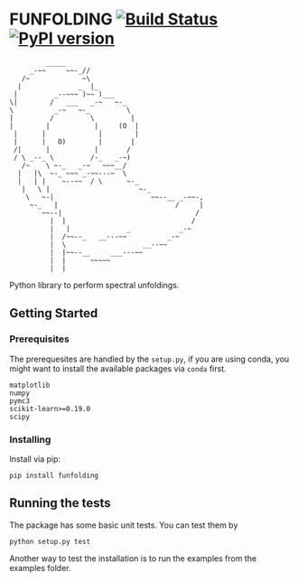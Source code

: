 # FUNFOLDING [![Build Status](https://travis-ci.com/tudo-astroparticlephysics/funfolding.svg?branch=master)](https://travis-ci.com/tudo-astroparticlephysics/funfolding) [![PyPI version](https://badge.fury.io/py/funfolding.svg)](https://badge.fury.io/py/funfolding)

```
         _____
     _-~~     ~~-_//
   /~             ~\
  |              _  |_
 |         _--~~~ )~~ )___
\|        /   ___   _-~   ~-_
\          _-~   ~-_         \
|         /         \         |
|        |           |     (O  |
 |      |             |        |
 |      |   O)        |       |
 /|      |           |       /
 / \ _--_ \         /-_   _-~)
   /~    \ ~-_   _-~   ~~~__/
  |   |\  ~-_ ~~~ _-~~---~  \
  |   | |    ~--~~  / \      ~-_
   |   \ |                      ~-_
    \   ~-|                        ~~--__ _-~~-,
     ~-_   |                             /     |
        ~~--|                                 /
          |  |                               /
          |   |              _            _-~
          |  /~~--_   __---~~          _-~
          |  \                   __--~~
          |  |~~--__     ___---~~
          |  |      ~~~~~
          |  |

```

Python library to perform spectral unfoldings.

## Getting Started



### Prerequisites

The prerequesites are handled by the `setup.py`, if you are using conda, you might
want to install the available packages via `conda` first.
```
matplotlib
numpy
pymc3
scikit-learn>=0.19.0
scipy
```

### Installing

Install via pip:

```
pip install funfolding
```

## Running the tests

The package has some basic unit tests. You can test them by

```
python setup.py test

```

Another way to test the installation is to run the examples from the examples folder.
